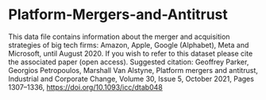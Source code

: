 # Platform-Mergers-and-Antitrust
This data file contains information about the merger and acquisition strategies of big tech firms: Amazon, Apple, Google (Alphabet), Meta and Microsoft, until August 2020.
If you wish to refer to this dataset please cite the associated paper (open access). Suggested citation:
Geoffrey Parker, Georgios Petropoulos, Marshall Van Alstyne, Platform mergers and antitrust, Industrial and Corporate Change, Volume 30, Issue 5, October 2021, Pages 1307–1336, https://doi.org/10.1093/icc/dtab048 
